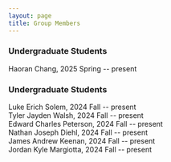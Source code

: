 ```yaml
---
layout: page
title: Group Members
---
```


<h3>
    <a name='Graduate'></a> Undergraduate Students
</h3

 <div class="media">
    <div class="media-body">
       <p class="media-heading"> 
          Haoran Chang, 2025 Spring -- present <br />
       </p>
    </div>
</div>
 
<h3>
    <a name='Undergraduate'></a> Undergraduate Students
</h3>
 
<div class="media">
    <div class="media-body">
       <p class="media-heading"> 
          Luke Erich Solem, 2024 Fall -- present <br />
          Tyler Jayden Walsh, 2024 Fall -- present <br />
          Edward Charles Peterson, 2024 Fall -- present <br />
          Nathan Joseph Diehl, 2024 Fall -- present <br />
           James Andrew  Keenan, 2024 Fall -- present <br />
         Jordan Kyle Margiotta, 2024 Fall -- present <br /> 
       </p>
    </div>
</div>
